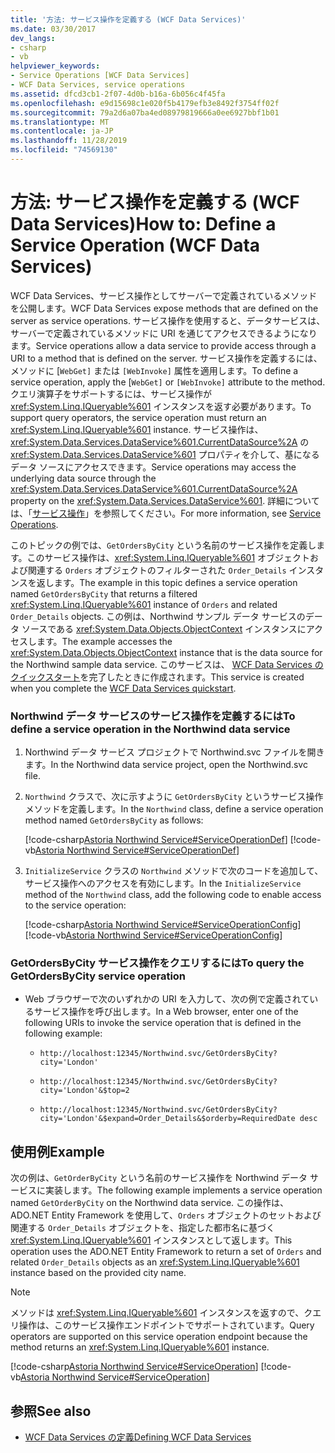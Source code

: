 ```yaml
---
title: '方法: サービス操作を定義する (WCF Data Services)'
ms.date: 03/30/2017
dev_langs:
- csharp
- vb
helpviewer_keywords:
- Service Operations [WCF Data Services]
- WCF Data Services, service operations
ms.assetid: dfcd3cb1-2f07-4d0b-b16a-6b056c4f45fa
ms.openlocfilehash: e9d15698c1e020f5b4179efb3e8492f3754ff02f
ms.sourcegitcommit: 79a2d6a07ba4ed08979819666a0ee6927bbf1b01
ms.translationtype: MT
ms.contentlocale: ja-JP
ms.lasthandoff: 11/28/2019
ms.locfileid: "74569130"
---
```

# <a name="how-to-define-a-service-operation-wcf-data-services"></a><span data-ttu-id="b0b1f-102">方法: サービス操作を定義する (WCF Data Services)</span><span class="sxs-lookup"><span data-stu-id="b0b1f-102">How to: Define a Service Operation (WCF Data Services)</span></span>

<span data-ttu-id="b0b1f-103">WCF Data Services、サービス操作としてサーバーで定義されているメソッドを公開します。</span><span class="sxs-lookup"><span data-stu-id="b0b1f-103">WCF Data Services expose methods that are defined on the server as service operations.</span></span> <span data-ttu-id="b0b1f-104">サービス操作を使用すると、データサービスは、サーバーで定義されているメソッドに URI を通じてアクセスできるようになります。</span><span class="sxs-lookup"><span data-stu-id="b0b1f-104">Service operations allow a data service to provide access through a URI to a method that is defined on the server.</span></span> <span data-ttu-id="b0b1f-105">サービス操作を定義するには、メソッドに [`WebGet]` または `[WebInvoke]` 属性を適用します。</span><span class="sxs-lookup"><span data-stu-id="b0b1f-105">To define a service operation, apply the [`WebGet]` or `[WebInvoke]` attribute to the method.</span></span> <span data-ttu-id="b0b1f-106">クエリ演算子をサポートするには、サービス操作が <xref:System.Linq.IQueryable%601> インスタンスを返す必要があります。</span><span class="sxs-lookup"><span data-stu-id="b0b1f-106">To support query operators, the service operation must return an <xref:System.Linq.IQueryable%601> instance.</span></span> <span data-ttu-id="b0b1f-107">サービス操作は、<xref:System.Data.Services.DataService%601.CurrentDataSource%2A> の <xref:System.Data.Services.DataService%601> プロパティを介して、基になるデータ ソースにアクセスできます。</span><span class="sxs-lookup"><span data-stu-id="b0b1f-107">Service operations may access the underlying data source through the <xref:System.Data.Services.DataService%601.CurrentDataSource%2A> property on the <xref:System.Data.Services.DataService%601>.</span></span> <span data-ttu-id="b0b1f-108">詳細については、「[サービス操作](service-operations-wcf-data-services.md)」を参照してください。</span><span class="sxs-lookup"><span data-stu-id="b0b1f-108">For more information, see [Service Operations](service-operations-wcf-data-services.md).</span></span>

<span data-ttu-id="b0b1f-109">このトピックの例では、`GetOrdersByCity` という名前のサービス操作を定義します。このサービス操作は、<xref:System.Linq.IQueryable%601> オブジェクトおよび関連する `Orders` オブジェクトのフィルターされた `Order_Details` インスタンスを返します。</span><span class="sxs-lookup"><span data-stu-id="b0b1f-109">The example in this topic defines a service operation named `GetOrdersByCity` that returns a filtered <xref:System.Linq.IQueryable%601> instance of `Orders` and related `Order_Details` objects.</span></span> <span data-ttu-id="b0b1f-110">この例は、Northwind サンプル データ サービスのデータ ソースである <xref:System.Data.Objects.ObjectContext> インスタンスにアクセスします。</span><span class="sxs-lookup"><span data-stu-id="b0b1f-110">The example accesses the <xref:System.Data.Objects.ObjectContext> instance that is the data source for the Northwind sample data service.</span></span> <span data-ttu-id="b0b1f-111">このサービスは、 [WCF Data Services のクイックスタート](quickstart-wcf-data-services.md)を完了したときに作成されます。</span><span class="sxs-lookup"><span data-stu-id="b0b1f-111">This service is created when you complete the [WCF Data Services quickstart](quickstart-wcf-data-services.md).</span></span>

### <a name="to-define-a-service-operation-in-the-northwind-data-service"></a><span data-ttu-id="b0b1f-112">Northwind データ サービスのサービス操作を定義するには</span><span class="sxs-lookup"><span data-stu-id="b0b1f-112">To define a service operation in the Northwind data service</span></span>

1. <span data-ttu-id="b0b1f-113">Northwind データ サービス プロジェクトで Northwind.svc ファイルを開きます。</span><span class="sxs-lookup"><span data-stu-id="b0b1f-113">In the Northwind data service project, open the Northwind.svc file.</span></span>

2. <span data-ttu-id="b0b1f-114">`Northwind` クラスで、次に示すように `GetOrdersByCity` というサービス操作メソッドを定義します。</span><span class="sxs-lookup"><span data-stu-id="b0b1f-114">In the `Northwind` class, define a service operation method named `GetOrdersByCity` as follows:</span></span>

     [!code-csharp[Astoria Northwind Service#ServiceOperationDef](../../../../samples/snippets/csharp/VS_Snippets_Misc/astoria_northwind_service/cs/northwind2.svc.cs#serviceoperationdef)]
     [!code-vb[Astoria Northwind Service#ServiceOperationDef](../../../../samples/snippets/visualbasic/VS_Snippets_Misc/astoria_northwind_service/vb/northwind2.svc.vb#serviceoperationdef)]

3. <span data-ttu-id="b0b1f-115">`InitializeService` クラスの `Northwind` メソッドで次のコードを追加して、サービス操作へのアクセスを有効にします。</span><span class="sxs-lookup"><span data-stu-id="b0b1f-115">In the `InitializeService` method of the `Northwind` class, add the following code to enable access to the service operation:</span></span>

     [!code-csharp[Astoria Northwind Service#ServiceOperationConfig](../../../../samples/snippets/csharp/VS_Snippets_Misc/astoria_northwind_service/cs/northwind2.svc.cs#serviceoperationconfig)]
     [!code-vb[Astoria Northwind Service#ServiceOperationConfig](../../../../samples/snippets/visualbasic/VS_Snippets_Misc/astoria_northwind_service/vb/northwind2.svc.vb#serviceoperationconfig)]

### <a name="to-query-the-getordersbycity-service-operation"></a><span data-ttu-id="b0b1f-116">GetOrdersByCity サービス操作をクエリするには</span><span class="sxs-lookup"><span data-stu-id="b0b1f-116">To query the GetOrdersByCity service operation</span></span>

- <span data-ttu-id="b0b1f-117">Web ブラウザーで次のいずれかの URI を入力して、次の例で定義されているサービス操作を呼び出します。</span><span class="sxs-lookup"><span data-stu-id="b0b1f-117">In a Web browser, enter one of the following URIs to invoke the service operation that is defined in the following example:</span></span>

  - `http://localhost:12345/Northwind.svc/GetOrdersByCity?city='London'`

  - `http://localhost:12345/Northwind.svc/GetOrdersByCity?city='London'&$top=2`

  - `http://localhost:12345/Northwind.svc/GetOrdersByCity?city='London'&$expand=Order_Details&$orderby=RequiredDate desc`

## <a name="example"></a><span data-ttu-id="b0b1f-118">使用例</span><span class="sxs-lookup"><span data-stu-id="b0b1f-118">Example</span></span>

<span data-ttu-id="b0b1f-119">次の例は、`GetOrderByCity` という名前のサービス操作を Northwind データ サービスに実装します。</span><span class="sxs-lookup"><span data-stu-id="b0b1f-119">The following example implements a service operation named `GetOrderByCity` on the Northwind data service.</span></span> <span data-ttu-id="b0b1f-120">この操作は、ADO.NET Entity Framework を使用して、`Orders` オブジェクトのセットおよび関連する `Order_Details` オブジェクトを、指定した都市名に基づく <xref:System.Linq.IQueryable%601> インスタンスとして返します。</span><span class="sxs-lookup"><span data-stu-id="b0b1f-120">This operation uses the ADO.NET Entity Framework to return a set of `Orders` and related `Order_Details` objects as an <xref:System.Linq.IQueryable%601> instance based on the provided city name.</span></span>

> [!NOTE]
> <span data-ttu-id="b0b1f-121">メソッドは <xref:System.Linq.IQueryable%601> インスタンスを返すので、クエリ操作は、このサービス操作エンドポイントでサポートされています。</span><span class="sxs-lookup"><span data-stu-id="b0b1f-121">Query operators are supported on this service operation endpoint because the method returns an <xref:System.Linq.IQueryable%601> instance.</span></span>

[!code-csharp[Astoria Northwind Service#ServiceOperation](../../../../samples/snippets/csharp/VS_Snippets_Misc/astoria_northwind_service/cs/northwind2.svc.cs#serviceoperation)]
[!code-vb[Astoria Northwind Service#ServiceOperation](../../../../samples/snippets/visualbasic/VS_Snippets_Misc/astoria_northwind_service/vb/northwind2.svc.vb#serviceoperation)]

## <a name="see-also"></a><span data-ttu-id="b0b1f-122">参照</span><span class="sxs-lookup"><span data-stu-id="b0b1f-122">See also</span></span>

- [<span data-ttu-id="b0b1f-123">WCF Data Services の定義</span><span class="sxs-lookup"><span data-stu-id="b0b1f-123">Defining WCF Data Services</span></span>](defining-wcf-data-services.md)

